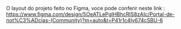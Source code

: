 O layout do projeto feito no Figma, voce pode conferir neste link :
https://www.figma.com/design/5OeATLePglHBhcRlS8zAIc/Portal-de-not%C3%ADcias-(Community)?m=auto&t=P41r1c4Iy674cSBU-6
